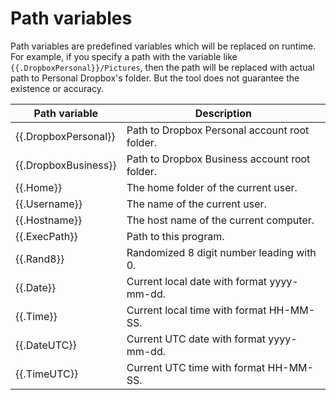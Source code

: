 # Path variables

Path variables are predefined variables which will be replaced on runtime. For example, if you specify a path with the variable like `{{.DropboxPersonal}}/Pictures`, then the path will be replaced with actual path to Personal Dropbox's folder. But the tool does not guarantee the existence or accuracy.

| Path variable        | Description                                   |
|----------------------|-----------------------------------------------|
| {{.DropboxPersonal}} | Path to Dropbox Personal account root folder. |
| {{.DropboxBusiness}} | Path to Dropbox Business account root folder. |
| {{.Home}}            | The home folder of the current user.          |
| {{.Username}}        | The name of the current user.                 |
| {{.Hostname}}        | The host name of the current computer.        |
| {{.ExecPath}}        | Path to this program.                         |
| {{.Rand8}}           | Randomized 8 digit number leading with 0.     |
| {{.Date}}            | Current local date with format yyyy-mm-dd.    |
| {{.Time}}            | Current local time with format HH-MM-SS.      |
| {{.DateUTC}}         | Current UTC date with format yyyy-mm-dd.      |
| {{.TimeUTC}}         | Current UTC time with format HH-MM-SS.        |

